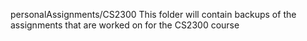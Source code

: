 personalAssignments/CS2300
This folder will contain backups of the assignments that are worked on for the CS2300 course